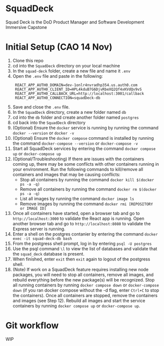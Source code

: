 # SquadDeck
Squad Deck is the DoD Product Manager and Software Development Immersive Capstone

# Initial Setup (CAO 14 Nov)
1. Clone this repo
2. cd into the `SquadDeck` directory on your local machine
3. In the `squad-deck` folder, create a new file and name it `.env`
4. Open the `.env` file and paste in the following:
   ```
    REACT_APP_AUTH0_DOMAIN=dev-1onlr4nvradhp354.us.auth0.com
    REACT_APP_AUTH0_CLIENT_ID=HPL4kduB7G6DjvRbeXQ2Qf4xKVdQv9vS
    REACT_APP_AUTH0_CALLBACK_URL=http://localhost:3001/callback
    REACT_APP_AUTH0_CONNECTION=squadDeck-db
   ```
5. Save and close the `.env` file.
6. In the `SquadDeck` directory, create a new folder named `db`
7. cd into the `db` folder and create another folder named `postgres`
8. cd back into the `SquadDeck` directory
9. (Optional) Ensure the `docker` service is running by running the command `docker --version` or `docker -v`
10. (Optional) Ensure the `docker compose` command is installed by running the command `docker-compose --version` or `docker-compose -v`
11. Start all SquadDeck services by entering the command `docker compose up` or `docker-compose up`
12. (Optional/Troubleshooting) If there are issues with the containers coming up, there may be some conflicts with other containers running in your environment. Run the following commands to kill/remove all containers and images that may be causing conflicts:
    * Stop all containers by running the command `docker kill $(docker ps -a -q)`
    * Remove all containers by running the command `docker rm $(docker ps -a -q)`
    * List all images by running the command `docker image ls`
    * Remove images by running the command `docker rmi [REPOSITORY or IMAGE ID]`
13. Once all containers have started, open a browser tab and go to `http://localhost:3000` to validate the React app is running. Open another browser tab and go to `http://localhost:8080` to validate the Express server is running.
14. Enter a shell on the postgres contanier by entering the command `docker exec -it squad-deck-db bash`
15. From the postgress shell prompt, log in by entering `psql -U postgres`
16. Use the psql command `\l` to view the list of databases and validate that the `squad_deck` database is present.
17. When finished, enter `exit` then `exit` again to logout of the postgress shell.
18. (Note) If work on a SquadDeck feature requires installing new node packages, you will need to stop all containers, remove all images, and rebuild everything before the new package(s) will be recognized. Stop all running containers by running `docker compose down` or `docker-compose down` (if you ran docker compose without the -d flag, enter `Ctrl+C` to stop the containers). Once all containers are stopped, remove the containers and images (see Step 12). Rebuild all images and start the service containers by running `docker compose up` or `docker-compose up`.

# Git workflow
WIP
